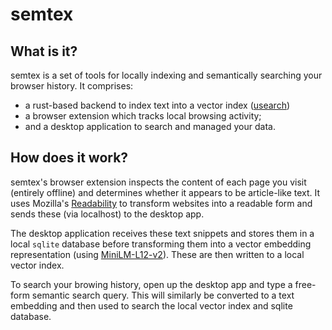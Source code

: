 # semtex

## What is it?
semtex is a set of tools for locally indexing and semantically searching
your browser history. It comprises:
- a rust-based backend to index text into a vector index ([usearch](https://github.com/unum-cloud/usearch))
- a browser extension which tracks local browsing activity;
- and a desktop application to search and managed your data.

## How does it work?
semtex's browser extension inspects the content of each page you visit (entirely offline) and determines whether it appears to be article-like text. It uses Mozilla's [Readability](https://github.com/mozilla/readability) to transform websites into a readable form and sends these (via localhost) to the desktop app.

The desktop application receives these text snippets and stores them in a local `sqlite` database before transforming them into a vector embedding representation (using [MiniLM-L12-v2](https://huggingface.co/sentence-transformers/all-MiniLM-L12-v2)). These are then written to a local vector index.

To search your browing history, open up the desktop app and type a free-form semantic search query. This will similarly be converted to a text embedding and then used to search the local vector index and sqlite database.


